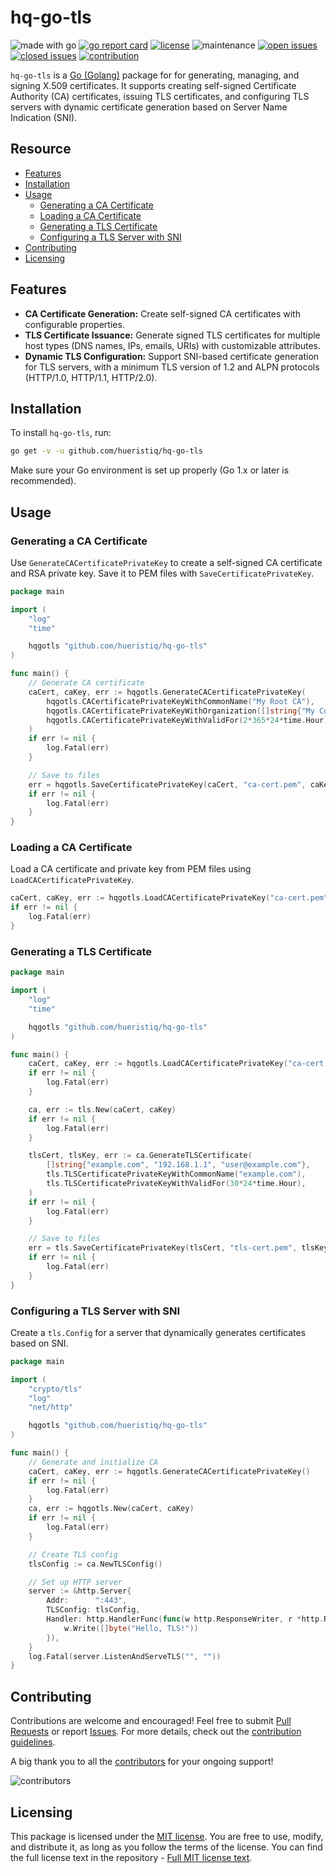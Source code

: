 # hq-go-tls

![made with go](https://img.shields.io/badge/made%20with-Go-1E90FF.svg) [![go report card](https://goreportcard.com/badge/github.com/hueristiq/hq-go-tls)](https://goreportcard.com/report/github.com/hueristiq/hq-go-tls) [![license](https://img.shields.io/badge/license-MIT-gray.svg?color=1E90FF)](https://github.com/hueristiq/hq-go-tls/blob/master/LICENSE) ![maintenance](https://img.shields.io/badge/maintained%3F-yes-1E90FF.svg) [![open issues](https://img.shields.io/github/issues-raw/hueristiq/hq-go-tls.svg?style=flat&color=1E90FF)](https://github.com/hueristiq/hq-go-tls/issues?q=is:issue+is:open) [![closed issues](https://img.shields.io/github/issues-closed-raw/hueristiq/hq-go-tls.svg?style=flat&color=1E90FF)](https://github.com/hueristiq/hq-go-tls/issues?q=is:issue+is:closed) [![contribution](https://img.shields.io/badge/contributions-welcome-1E90FF.svg)](https://github.com/hueristiq/hq-go-tls/blob/master/CONTRIBUTING.md)

`hq-go-tls` is a [Go (Golang)](http://golang.org/) package for for generating, managing, and signing X.509 certificates. It supports creating self-signed Certificate Authority (CA) certificates, issuing TLS certificates, and configuring TLS servers with dynamic certificate generation based on Server Name Indication (SNI).

## Resource

- [Features](#features)
- [Installation](#installation)
- [Usage](#usage)
	- [Generating a CA Certificate](#generating-a-ca-certificate)
	- [Loading a CA Certificate](#loading-a-ca-certificate)
	- [Generating a TLS Certificate](#generating-a-tls-certificate)
	- [Configuring a TLS Server with SNI](#configuring-a-tls-server-with-sni)
- [Contributing](#contributing)
- [Licensing](#licensing)

## Features

- **CA Certificate Generation:** Create self-signed CA certificates with configurable properties.
- **TLS Certificate Issuance:** Generate signed TLS certificates for multiple host types (DNS names, IPs, emails, URIs) with customizable attributes.
- **Dynamic TLS Configuration:** Support SNI-based certificate generation for TLS servers, with a minimum TLS version of 1.2 and ALPN protocols (HTTP/1.0, HTTP/1.1, HTTP/2.0).

## Installation

To install `hq-go-tls`, run:

```bash
go get -v -u github.com/hueristiq/hq-go-tls
```

Make sure your Go environment is set up properly (Go 1.x or later is recommended).

## Usage

### Generating a CA Certificate

Use `GenerateCACertificatePrivateKey` to create a self-signed CA certificate and RSA private key. Save it to PEM files with `SaveCertificatePrivateKey`.

```go
package main

import (
	"log"
	"time"

	hqgotls "github.com/hueristiq/hq-go-tls"
)

func main() {
	// Generate CA certificate
	caCert, caKey, err := hqgotls.GenerateCACertificatePrivateKey(
		hqgotls.CACertificatePrivateKeyWithCommonName("My Root CA"),
		hqgotls.CACertificatePrivateKeyWithOrganization([]string{"My Company"}),
		hqgotls.CACertificatePrivateKeyWithValidFor(2*365*24*time.Hour),
	)
	if err != nil {
		log.Fatal(err)
	}

	// Save to files
	err = hqgotls.SaveCertificatePrivateKey(caCert, "ca-cert.pem", caKey, "ca-key.pem")
	if err != nil {
		log.Fatal(err)
	}
}
```

### Loading a CA Certificate

Load a CA certificate and private key from PEM files using `LoadCACertificatePrivateKey`.

```go
caCert, caKey, err := hqgotls.LoadCACertificatePrivateKey("ca-cert.pem", "ca-key.pem")
if err != nil {
	log.Fatal(err)
}
```

### Generating a TLS Certificate

```go
package main

import (
	"log"
	"time"

	hqgotls "github.com/hueristiq/hq-go-tls"
)

func main() {
	caCert, caKey, err := hqgotls.LoadCACertificatePrivateKey("ca-cert.pem", "ca-key.pem")
	if err != nil {
		log.Fatal(err)
	}

	ca, err := tls.New(caCert, caKey)
	if err != nil {
		log.Fatal(err)
	}

	tlsCert, tlsKey, err := ca.GenerateTLSCertificate(
		[]string{"example.com", "192.168.1.1", "user@example.com"},
		tls.TLSCertificatePrivateKeyWithCommonName("example.com"),
		tls.TLSCertificatePrivateKeyWithValidFor(30*24*time.Hour),
	)
	if err != nil {
		log.Fatal(err)
	}

	// Save to files
	err = tls.SaveCertificatePrivateKey(tlsCert, "tls-cert.pem", tlsKey, "tls-key.pem")
	if err != nil {
		log.Fatal(err)
	}
}
```

### Configuring a TLS Server with SNI

Create a `tls.Config` for a server that dynamically generates certificates based on SNI.

```go
package main

import (
	"crypto/tls"
	"log"
	"net/http"

	hqgotls "github.com/hueristiq/hq-go-tls"
)

func main() {
	// Generate and initialize CA
	caCert, caKey, err := hqgotls.GenerateCACertificatePrivateKey()
	if err != nil {
		log.Fatal(err)
	}
	ca, err := hqgotls.New(caCert, caKey)
	if err != nil {
		log.Fatal(err)
	}

	// Create TLS config
	tlsConfig := ca.NewTLSConfig()

	// Set up HTTP server
	server := &http.Server{
		Addr:      ":443",
		TLSConfig: tlsConfig,
		Handler: http.HandlerFunc(func(w http.ResponseWriter, r *http.Request) {
			w.Write([]byte("Hello, TLS!"))
		}),
	}
	log.Fatal(server.ListenAndServeTLS("", ""))
}
```

## Contributing

Contributions are welcome and encouraged! Feel free to submit [Pull Requests](https://github.com/hueristiq/hq-go-tls/pulls) or report [Issues](https://github.com/hueristiq/hq-go-tls/issues). For more details, check out the [contribution guidelines](https://github.com/hueristiq/hq-go-tls/blob/master/CONTRIBUTING.md).

A big thank you to all the [contributors](https://github.com/hueristiq/hq-go-tls/graphs/contributors) for your ongoing support!

![contributors](https://contrib.rocks/image?repo=hueristiq/hq-go-tls&max=500)

## Licensing

This package is licensed under the [MIT license](https://opensource.org/license/mit). You are free to use, modify, and distribute it, as long as you follow the terms of the license. You can find the full license text in the repository - [Full MIT license text](https://github.com/hueristiq/hq-go-tls/blob/master/LICENSE).
